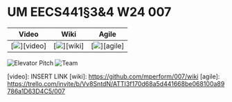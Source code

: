 # UM EECS441§3&4 W24 007

| Video  |  Wiki |  Agile |
|:-----:|:-----:|:--------:|
|[<img src="https://youtu.be/foQwZhJGjQo">][video]|[<img src="https://github.com/mperform/007/wiki">][wiki]|[<img src="https://trello.com/invite/b/Vv8SntdN/ATTI3f170d68a5d441668be068100a89786a1D63D4C5/007">][agile]|

![Elevator Pitch](https://github.com/mperform/007/assets/90877780/2f993744-95b0-4031-943f-db6f1cf699e8)
![Team](https://github.com/mperform/007/assets/90877780/173c9c45-a17c-4125-8ac3-8041624c4de1)


[video]: INSERT LINK
[wiki]: https://github.com/mperform/007/wiki
[agile]: https://trello.com/invite/b/Vv8SntdN/ATTI3f170d68a5d441668be068100a89786a1D63D4C5/007


